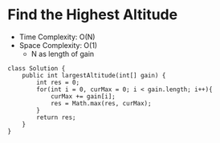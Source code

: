 # Find the Highest Altitude

- Time Complexity: O(N)
- Space Complexity: O(1)
  - N as length of gain

```
class Solution {
    public int largestAltitude(int[] gain) {
        int res = 0;
        for(int i = 0, curMax = 0; i < gain.length; i++){
            curMax += gain[i];
            res = Math.max(res, curMax);
        }
        return res;
    }
}
```
